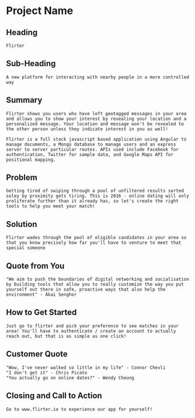 # Project Name #

<!-- 
> This material was originally posted [here](http://www.quora.com/What-is-Amazons-approach-to-product-development-and-product-management). It is reproduced here for posterities sake.

There is an approach called "working backwards" that is widely used at Amazon. They work backwards from the customer, rather than starting with an idea for a product and trying to bolt customers onto it. While working backwards can be applied to any specific product decision, using this approach is especially important when developing new products or features.

For new initiatives a product manager typically starts by writing an internal press release announcing the finished product. The target audience for the press release is the new/updated product's customers, which can be retail customers or internal users of a tool or technology. Internal press releases are centered around the customer problem, how current solutions (internal or external) fail, and how the new product will blow away existing solutions.

If the benefits listed don't sound very interesting or exciting to customers, then perhaps they're not (and shouldn't be built). Instead, the product manager should keep iterating on the press release until they've come up with benefits that actually sound like benefits. Iterating on a press release is a lot less expensive than iterating on the product itself (and quicker!).

If the press release is more than a page and a half, it is probably too long. Keep it simple. 3-4 sentences for most paragraphs. Cut out the fat. Don't make it into a spec. You can accompany the press release with a FAQ that answers all of the other business or execution questions so the press release can stay focused on what the customer gets. My rule of thumb is that if the press release is hard to write, then the product is probably going to suck. Keep working at it until the outline for each paragraph flows. 

Oh, and I also like to write press-releases in what I call "Oprah-speak" for mainstream consumer products. Imagine you're sitting on Oprah's couch and have just explained the product to her, and then you listen as she explains it to her audience. That's "Oprah-speak", not "Geek-speak".

Once the project moves into development, the press release can be used as a touchstone; a guiding light. The product team can ask themselves, "Are we building what is in the press release?" If they find they're spending time building things that aren't in the press release (overbuilding), they need to ask themselves why. This keeps product development focused on achieving the customer benefits and not building extraneous stuff that takes longer to build, takes resources to maintain, and doesn't provide real customer benefit (at least not enough to warrant inclusion in the press release).
 -->
 
## Heading ##
	Flirter

## Sub-Heading ##
	A new platform for interacting with nearby people in a more controlled way

## Summary ##
	Flirter shows you users who have left geotagged messages in your area and allows you to show your interest by revealing your location and a personalized message. Your location and message won't be revealed to the other person unless they indicate interest in you as well!

	Flirter is a full stack javascript based application using Angular to manage documents, a Mongo database to manage users and an express server to server particular routes. APIs used include Facebook for authentication, Twitter for sample data, and Google Maps API for positional mapping.

## Problem ##
	Getting tired of swiping through a pool of unfiltered results sorted soley by proximity gets tiring. This is 2016 - online dating will only proliferate further than it already has, so let's create the right tools to help you meet your match!

## Solution ##
	Flirter wades through the pool of eligible candidates in your area so that you know precisely how far you'll have to venture to meet that special someone

## Quote from You ##
	"We aim to push the boundaries of digital networking and socialisation by building tools that allow you to really customize the way you put yourself out there in safe, proactive ways that also help the environment" - Akai Senghor

## How to Get Started ##
	Just go to flirter and pick your preference to see matches in your area! You'll have to authenticate / create an account to actually reach out, but that is as simple as one click!

## Customer Quote ##
	"Wow, I've never walked so little in my life" - Connor Chevli
	"I don't get it" - Chris Picato
	"You actually go on online dates?" - Wendy Cheung

## Closing and Call to Action ##
	Go to www.flirter.io to experience our app for yourself!